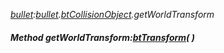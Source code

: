_[bullet](../../modules/bullet/bullet-module.md):[bullet](../../modules/bullet/bullet-module.md).[btCollisionObject](../../modules/bullet/bullet-btcollisionobject.md).getWorldTransform_
##### Method getWorldTransform:[btTransform](../../modules/bullet/bullet-bttransform.md)(  )

